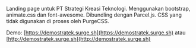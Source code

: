 Landing page untuk PT Strategi Kreasi Teknologi. Menggunakan bootstrap, animate.css dan font-awesome. Dibundling dengan Parcel.js. CSS yang tidak digunakan di proses oleh PurgeCSS.

Demo: [https://demostratek.surge.sh](https://demostratek.surge.sh) atau [http://demostratek.surge.sh](http://demostratek.surge.sh)
